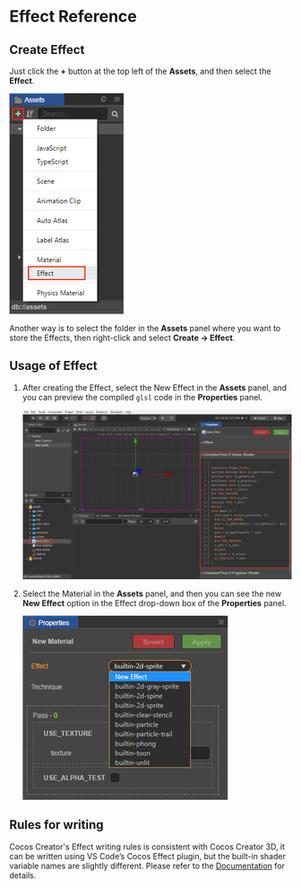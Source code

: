 # Effect Reference

## Create Effect

Just click the **+** button at the top left of the **Assets**, and then select the **Effect**.

![](./material/create-effect.png)

Another way is to select the folder in the **Assets** panel where you want to store the Effects, then right-click and select **Create -> Effect**.

## Usage of Effect

1. After creating the Effect, select the New Effect in the **Assets** panel, and you can preview the compiled `glsl` code in the **Properties** panel.

    ![](./material/effect-preview.png)

2. Select the Material in the **Assets** panel, and then you can see the new **New Effect** option in the Effect drop-down box of the **Properties** panel.

    ![](./material/use-effect.png)

## Rules for writing

Cocos Creator's Effect writing rules is consistent with Cocos Creator 3D, it can be written using VS Code’s Cocos Effect plugin, but the built-in shader variable names are slightly different. Please refer to the [Documentation](https://docs.cocos.com/creator3d/manual/zh/material-system/effect-syntax.html) for details.
